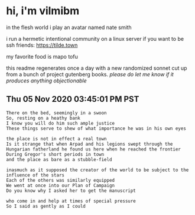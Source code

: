 # hi, i'm vilmibm

in the flesh world i play an avatar named nate smith

i run a hermetic intentional community on a linux server if you want to be ssh friends: https://tilde.town

my favorite food is mapo tofu

this readme regenerates once a day with a new randomized sonnet cut up from a bunch of project gutenberg books.
_please do let me know if it produces anything objectionable_

## Thu 05 Nov 2020 03:45:01 PM PST

    There on the bed, seemingly in a swoon
    So, resting on a heathy bank
    I know you will do him such ample justice
    These things serve to shew of what importance he was in his own eyes
    
    the place is not in effect a real town
    Is it strange that when Arpad and his legions swept through the Hungarian fatherland he found us here when he reached the frontier
    During Gregor's short periods in town
    and the place as bare as a stubble-field
    
    inasmuch as it supposed the creator of the world to be subject to the influence of the stars
    Each of the others was similarly equipped
    We went at once into our Plan of Campaign
    Do you know why I asked her to get the manuscript
    
    who come in and help at times of special pressure
    So I said as gently as I could
